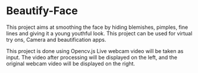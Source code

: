 # Beautify-Face

This project aims at smoothing the face by hiding blemishes, pimples, fine lines and giving it a young youthful look.
This project can be used for virtual try ons, Camera and beautification apps.

This project is done using Opencv.js
Live webcam video will be taken as input.
The video after processing will be displayed on the left, and the original webcam video will be displayed on the right.
